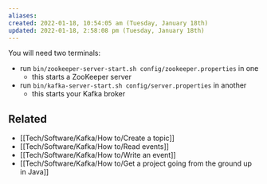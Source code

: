 ```yaml
---
aliases: 
created: 2022-01-18, 10:54:05 am (Tuesday, January 18th)
updated: 2022-01-18, 2:58:08 pm (Tuesday, January 18th)
---
```

You will need two terminals:
- run `bin/zookeeper-server-start.sh config/zookeeper.properties` in one
    - this starts a ZooKeeper server
- run `bin/kafka-server-start.sh config/server.properties` in another
    - this starts your Kafka broker

## Related
- [[Tech/Software/Kafka/How to/Create a topic]]
- [[Tech/Software/Kafka/How to/Read events]]
- [[Tech/Software/Kafka/How to/Write an event]]
- [[Tech/Software/Kafka/How to/Get a project going from the ground up in Java]]